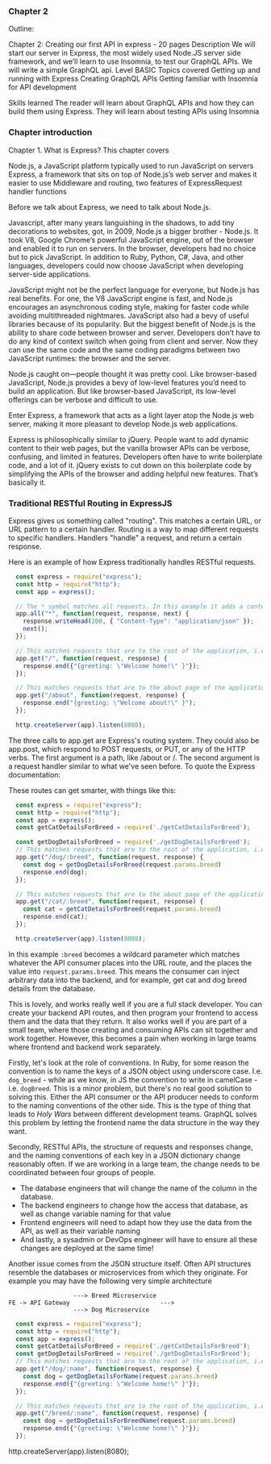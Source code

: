 ### Chapter 2

Outline:

Chapter 2: Creating our first API in express - 20 pages
Description
We will start our server in Express, the most widely used Node.JS server side framework, and we’ll learn to use Insomnia, to test our GraphQL APIs. We will write a simple GraphQL api.
Level
BASIC
Topics covered
Getting up and running with Express
Creating GraphQL APIs
Getting familiar with Insomnia for API development

Skills learned
The reader will learn about GraphQL APIs and how they can build them using Express. They will learn about testing APIs using Insomnia

### Chapter introduction


Chapter 1. What is Express?
This chapter covers

Node.js, a JavaScript platform typically used to run JavaScript on servers Express, a framework that sits on top of Node.js’s web server and makes it easier to use Middleware and routing, two features of ExpressRequest handler functions

Before we talk about Express, we need to talk about Node.js.

Javascript, after many years languishing in the shadows, to add tiny decorations to websites, got, in 2009, Node.js a bigger brother - Node.js. It took V8, Google Chrome’s powerful JavaScript engine, out of the browser and enabled it to run on servers. In the browser, developers had no choice but to pick JavaScript. In addition to Ruby, Python, C#, Java, and other languages, developers could now choose JavaScript when developing server-side applications.

JavaScript might not be the perfect language for everyone, but Node.js has real benefits. For one, the V8 JavaScript engine is fast, and Node.js encourages an asynchronous coding style, making for faster code while avoiding multithreaded nightmares. JavaScript also had a bevy of useful libraries because of its popularity. But the biggest benefit of Node.js is the ability to share code between browser and server. Developers don’t have to do any kind of context switch when going from client and server. Now they can use the same code and the same coding paradigms between two JavaScript runtimes: the browser and the server.

Node.js caught on—people thought it was pretty cool. Like browser-based JavaScript, Node.js provides a bevy of low-level features you’d need to build an application. But like browser-based JavaScript, its low-level offerings can be verbose and difficult to use.

Enter Express, a framework that acts as a light layer atop the Node.js web server, making it more pleasant to develop Node.js web applications.

Express is philosophically similar to jQuery. People want to add dynamic content to their web pages, but the vanilla browser APIs can be verbose, confusing, and limited in features. Developers often have to write boilerplate code, and a lot of it. jQuery exists to cut down on this boilerplate code by simplifying the APIs of the browser and adding helpful new features. That’s basically it.

### Traditional RESTful Routing in ExpressJS

Express gives us something called "routing". This matches a certain URL, or URL pattern to a certain handler. Routing is a way to map different requests to specific handlers. Handlers "handle" a request, and return a certain response.

Here is an example of how Express traditionally handles RESTful requests.

```js
  const express = require("express");
  const http = require("http");
  const app = express();

  // The * symbol matches all requests. In this example it adds a content type header
  app.all("*", function(request, response, next) {
    response.writeHead(200, { "Content-Type": "application/json" });
    next();
  });

  // This matches requests that are to the root of the application, i.e. http://example.com
  app.get("/", function(request, response) {
    response.end({"{greeting: \"Welcome home!\" }"});
  });

  // This matches requests that are to the about page of the application, i.e. http://example.com/about
  app.get("/about", function(request, response) {
    response.end("{greeting: \"Welcome about!\" }");
  });

  http.createServer(app).listen(8080);
```

The three calls to app.get are Express's routing system. They could also be app.post, which respond to POST requests, or PUT, or any of the HTTP verbs. The first argument is a path, like /about or /. The second argument is a request handler similar to what we've seen before. To quote the Express documentation:

These routes can get smarter, with things like this:

```js
  const express = require("express");
  const http = require("http");
  const app = express();
  const getCatDetailsForBreed = require('./getCatDetailsForBreed');

  const getDogDetailsForBreed = require('./getDogDetailsForBreed');
  // This matches requests that are to the root of the application, i.e. http://example.com/dog/golden_retriever
  app.get("/dog/:breed", function(request, response) {
    const dog = getDogDetailsForBreed(request.params.breed)
    response.end(dog);
  });

  // This matches requests that are to the about page of the application, i.e. http://example.com/cat/persian
  app.get("/cat/:breed", function(request, response) {
    const cat = getCatDetailsForBreed(request.params.breed)
    response.end(cat);
  });

  http.createServer(app).listen(8080);
```
In this example `:breed` becomes a wildcard parameter which matches whatever the API consumer places into the URL route, and the places the value into `request.params.breed`. This means the consumer can inject arbitrary data into the backend, and for example, get cat and dog breed details from the database.

This is lovely, and works really well if you are a full stack developer. You can create your backend API routes, and then program your frontend to access them and the data that they return. It also works well if you are part of a small team, where those creating and consuming APIs can sit together and work together. However, this becomes a pain when working in large teams where frontend and backend work separately.

Firstly, let's look at the role of conventions. In Ruby, for some reason the convention is to name the keys of a JSON object using underscore case. I.e. `dog_breed` - while as we know, in JS the convention to write in camelCase - i.e. `dogBreed`. This is a minor problem, but there's no real good solution to solving this. Either the API consumer or the API producer needs to conform to the naming conventions of the other side. This is the type of thing that leads to *Holy Wars* between different development teams. GraphQL solves this problem by letting the frontend name the data structure in the way they want.

Secondly, RESTful APIs, the structure of requests and responses change, and the naming conventions of each key in a JSON dictionary change reasonably often. If we are working in a large team, the change needs to be coordinated between four groups of people.
  - The database engineers that will change the name of the column in the database.
  - The backend engineers to change how the access that database, as well as change variable naming for that value
  - Frontend engineers will need to adapt how they use the data from the API, as well as their variable naming
  - And lastly, a sysadmin or DevOps engineer will have to ensure all these changes are deployed at the same time!

Another issue comes from the JSON structure itself. Often API structures resemble the databases or microservices from which they originate. For example you may have the following very simple architecture

```
                  ---> Breed Microservice
FE -> API Gateway                         --->
                  ---> Dog Microservice
```



```js
  const express = require("express");
  const http = require("http");
  const app = express();
  const getCatDetailsForBreed = require('./getCatDetailsForBreed');
  const getDogDetailsForBreed = require('./getDogDetailsForBreed');
  // This matches requests that are to the root of the application, i.e. http://example.com
  app.get("/dog/:name", function(request, response) {
    const dog = getDogDetailsForName(request.params.breed)
    response.end({"{greeting: \"Welcome home!\" }"});
  });

  // This matches requests that are to the root of the application, i.e. http://example.com
  app.get("/breed/:name", function(request, response) {
    const dog = getDogDetailsForBreedName(request.params.breed)
    response.end({"{greeting: \"Welcome home!\" }"});
  });
```


  http.createServer(app).listen(8080);
